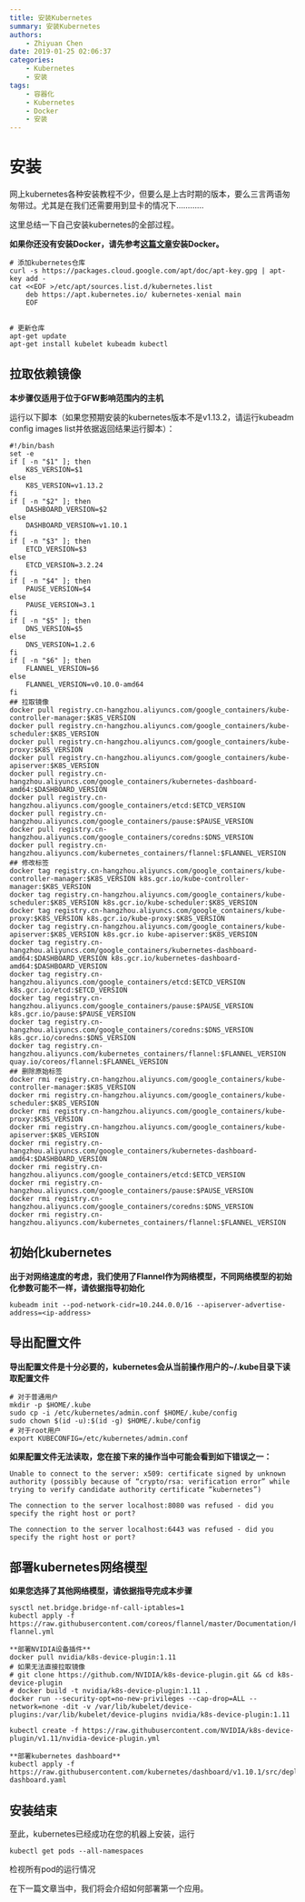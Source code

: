 ```yaml
---
title: 安装Kubernetes
summary: 安装Kubernetes
authors:
    - Zhiyuan Chen
date: 2019-01-25 02:06:37
categories:
    - Kubernetes
    - 安装
tags:
    - 容器化
    - Kubernetes
    - Docker
    - 安装
---
```


# 安装

网上kubernetes各种安装教程不少，但要么是上古时期的版本，要么三言两语匆匆带过。尤其是在我们还需要用到显卡的情况下…………

这里总结一下自己安装kubernetes的全部过程。

**如果你还没有安装Docker，请先参考[这篇文章](../../docker/installation)安装Docker。**

    # 添加kubernetes仓库
    curl -s https://packages.cloud.google.com/apt/doc/apt-key.gpg | apt-key add -
    cat <<EOF >/etc/apt/sources.list.d/kubernetes.list
        deb https://apt.kubernetes.io/ kubernetes-xenial main
        EOF
    

    # 更新仓库
    apt-get update
    apt-get install kubelet kubeadm kubectl

## 拉取依赖镜像

**本步骤仅适用于位于GFW影响范围内的主机**

运行以下脚本（如果您预期安装的kubernetes版本不是v1.13.2，请运行kubeadm config images list并依据返回结果运行脚本）：

    #!/bin/bash
    set -e    
    if [ -n "$1" ]; then
        K8S_VERSION=$1
    else
        K8S_VERSION=v1.13.2
    fi
    if [ -n "$2" ]; then
        DASHBOARD_VERSION=$2
    else
        DASHBOARD_VERSION=v1.10.1
    fi
    if [ -n "$3" ]; then
        ETCD_VERSION=$3
    else
        ETCD_VERSION=3.2.24
    fi
    if [ -n "$4" ]; then
        PAUSE_VERSION=$4
    else
        PAUSE_VERSION=3.1
    fi
    if [ -n "$5" ]; then
        DNS_VERSION=$5
    else
        DNS_VERSION=1.2.6
    fi
    if [ -n "$6" ]; then
        FLANNEL_VERSION=$6
    else
        FLANNEL_VERSION=v0.10.0-amd64
    fi
    ## 拉取镜像
    docker pull registry.cn-hangzhou.aliyuncs.com/google_containers/kube-controller-manager:$K8S_VERSION
    docker pull registry.cn-hangzhou.aliyuncs.com/google_containers/kube-scheduler:$K8S_VERSION
    docker pull registry.cn-hangzhou.aliyuncs.com/google_containers/kube-proxy:$K8S_VERSION
    docker pull registry.cn-hangzhou.aliyuncs.com/google_containers/kube-apiserver:$K8S_VERSION
    docker pull registry.cn-hangzhou.aliyuncs.com/google_containers/kubernetes-dashboard-amd64:$DASHBOARD_VERSION
    docker pull registry.cn-hangzhou.aliyuncs.com/google_containers/etcd:$ETCD_VERSION
    docker pull registry.cn-hangzhou.aliyuncs.com/google_containers/pause:$PAUSE_VERSION
    docker pull registry.cn-hangzhou.aliyuncs.com/google_containers/coredns:$DNS_VERSION
    docker pull registry.cn-hangzhou.aliyuncs.com/kubernetes_containers/flannel:$FLANNEL_VERSION
    ## 修改标签
    docker tag registry.cn-hangzhou.aliyuncs.com/google_containers/kube-controller-manager:$K8S_VERSION k8s.gcr.io/kube-controller-manager:$K8S_VERSION
    docker tag registry.cn-hangzhou.aliyuncs.com/google_containers/kube-scheduler:$K8S_VERSION k8s.gcr.io/kube-scheduler:$K8S_VERSION
    docker tag registry.cn-hangzhou.aliyuncs.com/google_containers/kube-proxy:$K8S_VERSION k8s.gcr.io/kube-proxy:$K8S_VERSION
    docker tag registry.cn-hangzhou.aliyuncs.com/google_containers/kube-apiserver:$K8S_VERSION k8s.gcr.io kube-apiserver:$K8S_VERSION
    docker tag registry.cn-hangzhou.aliyuncs.com/google_containers/kubernetes-dashboard-amd64:$DASHBOARD_VERSION k8s.gcr.io/kubernetes-dashboard-amd64:$DASHBOARD_VERSION
    docker tag registry.cn-hangzhou.aliyuncs.com/google_containers/etcd:$ETCD_VERSION k8s.gcr.io/etcd:$ETCD_VERSION
    docker tag registry.cn-hangzhou.aliyuncs.com/google_containers/pause:$PAUSE_VERSION k8s.gcr.io/pause:$PAUSE_VERSION
    docker tag registry.cn-hangzhou.aliyuncs.com/google_containers/coredns:$DNS_VERSION k8s.gcr.io/coredns:$DNS_VERSION
    docker tag registry.cn-hangzhou.aliyuncs.com/kubernetes_containers/flannel:$FLANNEL_VERSION quay.io/coreos/flannel:$FLANNEL_VERSION
    ## 删除原始标签
    docker rmi registry.cn-hangzhou.aliyuncs.com/google_containers/kube-controller-manager:$K8S_VERSION
    docker rmi registry.cn-hangzhou.aliyuncs.com/google_containers/kube-scheduler:$K8S_VERSION
    docker rmi registry.cn-hangzhou.aliyuncs.com/google_containers/kube-proxy:$K8S_VERSION
    docker rmi registry.cn-hangzhou.aliyuncs.com/google_containers/kube-apiserver:$K8S_VERSION
    docker rmi registry.cn-hangzhou.aliyuncs.com/google_containers/kubernetes-dashboard-amd64:$DASHBOARD_VERSION
    docker rmi registry.cn-hangzhou.aliyuncs.com/google_containers/etcd:$ETCD_VERSION
    docker rmi registry.cn-hangzhou.aliyuncs.com/google_containers/pause:$PAUSE_VERSION
    docker rmi registry.cn-hangzhou.aliyuncs.com/google_containers/coredns:$DNS_VERSION
    docker rmi registry.cn-hangzhou.aliyuncs.com/kubernetes_containers/flannel:$FLANNEL_VERSION

## 初始化kubernetes

**出于对网络速度的考虑，我们使用了Flannel作为网络模型，不同网络模型的初始化参数可能不一样，请依据指导初始化**

    kubeadm init --pod-network-cidr=10.244.0.0/16 --apiserver-advertise-address=<ip-address>

## 导出配置文件

**导出配置文件是十分必要的，kubernetes会从当前操作用户的~/.kube目录下读取配置文件**

    # 对于普通用户
    mkdir -p $HOME/.kube
    sudo cp -i /etc/kubernetes/admin.conf $HOME/.kube/config
    sudo chown $(id -u):$(id -g) $HOME/.kube/config
    # 对于root用户
    export KUBECONFIG=/etc/kubernetes/admin.conf

**如果配置文件无法读取，您在接下来的操作当中可能会看到如下错误之一：**

    Unable to connect to the server: x509: certificate signed by unknown authority (possibly because of “crypto/rsa: verification error” while trying to verify candidate authority certificate “kubernetes”)

    The connection to the server localhost:8080 was refused - did you specify the right host or port?

    The connection to the server localhost:6443 was refused - did you specify the right host or port?

## 部署kubernetes网络模型

**如果您选择了其他网络模型，请依据指导完成本步骤**

    sysctl net.bridge.bridge-nf-call-iptables=1
    kubectl apply -f https://raw.githubusercontent.com/coreos/flannel/master/Documentation/kube-flannel.yml

    **部署NVIDIA设备插件**
    docker pull nvidia/k8s-device-plugin:1.11
    # 如果无法直接拉取镜像
    # git clone https://github.com/NVIDIA/k8s-device-plugin.git && cd k8s-device-plugin
    # docker build -t nvidia/k8s-device-plugin:1.11 .
    docker run --security-opt=no-new-privileges --cap-drop=ALL --network=none -dit -v /var/lib/kubelet/device-plugins:/var/lib/kubelet/device-plugins nvidia/k8s-device-plugin:1.11

    kubectl create -f https://raw.githubusercontent.com/NVIDIA/k8s-device-plugin/v1.11/nvidia-device-plugin.yml

    **部署kubernetes dashboard**
    kubectl apply -f https://raw.githubusercontent.com/kubernetes/dashboard/v1.10.1/src/deploy/recommended/kubernetes-dashboard.yaml

## 安装结束

至此，kubernetes已经成功在您的机器上安装，运行

    kubectl get pods --all-namespaces

检视所有pod的运行情况

在下一篇文章当中，我们将会介绍如何部署第一个应用。
